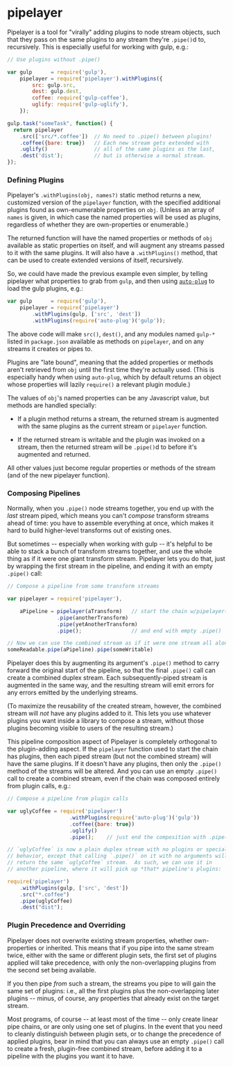 # pipelayer

Pipelayer is a tool for "virally" adding plugins to node stream objects, such that they pass on the same plugins to any stream they're `.pipe()`d to, recursively.  This is especially useful for working with gulp, e.g.:

<!-- mockdown-setup: --printResults; languages.js = 'babel' -->

```js
// Use plugins without .pipe()

var gulp      = require('gulp'),
    pipelayer = require('pipelayer').withPlugins({
        src: gulp.src,
        dest: gulp.dest,
        coffee: require('gulp-coffee'),
        uglify: require('gulp-uglify'),
    });

gulp.task("someTask", function() {
  return pipelayer
    .src(['src/*.coffee'])  // No need to .pipe() between plugins!
    .coffee({bare: true})   // Each new stream gets extended with
    .uglify()               // all of the same plugins as the last,
    .dest('dist');          // but is otherwise a normal stream.
});
```

### Defining Plugins

Pipelayer's `.withPlugins(obj, names?)` static method returns a new, customized version of the `pipelayer` function, with the specified additional plugins found as own-enumerable properties on `obj`.  (Unless an array of `names` is given, in which case the named properties will be used as plugins, regardless of whether they are own-properties or enumerable.)

The returned function will have the named properties or methods of `obj` available as static properties on itself, and will augment any streams passed to it with the same plugins.  It will also have a `.withPlugins()` method, that can be used to create extended versions of itself, recursively.

So, we could have made the previous example even simpler, by telling pipelayer what properties to grab from `gulp`, and then using [`auto-plug`](https://npmjs.com/package/auto-plug) to load the gulp plugins, e.g.:

<!--mockdown-set: ++ignore -->

```js
var gulp      = require('gulp'),
    pipelayer = require('pipelayer')
        .withPlugins(gulp, ['src', 'dest'])
        .withPlugins(require('auto-plug')('gulp'));
```

The above code will make `src()`, `dest()`, and any modules named `gulp-*` listed in `package.json` available as methods on `pipelayer`, and on any streams it creates or pipes to.

Plugins are "late bound", meaning that the added properties or methods aren't retrieved from `obj` until the first time they're actually used.  (This is especially handy when using `auto-plug`, which by default returns an object whose properties will lazily `require()` a relevant plugin module.)

The values of `obj`'s named properties can be any Javascript value, but methods are handled specially:

* If a plugin method returns a stream, the returned stream is augmented with the same plugins as the current stream or `pipelayer` function.

* If the returned stream is writable and the plugin was invoked on a stream, then the returned stream will be `.pipe()`d to before it's augmented and returned.

All other values just become regular properties or methods of the stream (and of the new pipelayer function).


### Composing Pipelines

Normally, when you `.pipe()` node streams together, you end up with the *last* stream piped, which means you can't *compose* transform streams ahead of time: you have to assemble everything at once, which makes it hard to build higher-level transforms out of existing ones.

But sometimes -- especially when working with gulp -- it's helpful to be able to stack a bunch of transform streams together, and use the whole thing as if it were one giant transform stream.  Pipelayer lets you do that, just by wrapping the first stream in the pipeline, and ending it with an empty `.pipe()` call:

```js
// Compose a pipeline from some transform streams

var pipelayer = require('pipelayer'),

    aPipeline = pipelayer(aTransform)   // start the chain w/pipelayer()
                .pipe(anotherTransform)
                .pipe(yetAnotherTransform)
                .pipe();                // and end with empty .pipe()

// Now we can use the combined stream as if it were one stream all along
someReadable.pipe(aPipeline).pipe(someWritable)
```

Pipelayer does this by augmenting its argument's `.pipe()` method to carry forward the original start of the pipeline, so that the final `.pipe()` call can create a combined duplex stream.  Each subsequently-piped stream is augmented in the same way, and the resulting stream will emit errors for any errors emitted by the underlying streams.

(To maximize the reusability of the created stream, however, the combined stream will *not* have any plugins added to it.  This lets you use whatever plugins you want inside a library to compose a stream, without those plugins becoming visible to users of the resulting stream.)

This pipeline composition aspect of Pipelayer is completely orthogonal to the plugin-adding aspect.  If the `pipelayer` function used to start the chain has plugins, then each piped stream (but not the combined stream) will have the same plugins.  If it doesn't have any plugins, then only the `.pipe()` method of the streams will be altered.  And you can use an empty `.pipe()` call to create a combined stream, even if the chain was composed entirely from plugin calls, e.g.:

```js
// Compose a pipeline from plugin calls

var uglyCoffee = require('pipelayer')
                    .withPlugins(require('auto-plug')('gulp'))
                    .coffee({bare: true})
                    .uglify()
                    .pipe();    // just end the composition with .pipe()

// `uglyCoffee` is now a plain duplex stream with no plugins or special
// behavior, except that calling `.pipe()` on it with no arguments will
// return the same `uglyCoffee` stream.  As such, we can use it in
// another pipeline, where it will pick up *that* pipeline's plugins:

require('pipelayer')
    .withPlugins(gulp, ['src', 'dest'])
    .src("*.coffee")
    .pipe(uglyCoffee)   
    .dest("dist");
```


### Plugin Precedence and Overriding

Pipelayer does not overwrite existing stream properties, whether own-properties or inherited.  This means that if you pipe into the same stream twice, either with the same or different plugin sets, the first set of plugins applied will take precedence, with only the non-overlapping plugins from the second set being available.

If you then pipe *from* such a stream, the streams you pipe to will gain the same set of plugins: i.e., all the first plugins plus the non-overlapping later plugins -- minus, of course, any properties that already exist on the target stream.

Most programs, of course -- at least most of the time -- only create linear pipe chains, or are only using one set of plugins.  In the event that you need to cleanly distinguish between plugin sets, or to change the precedence of applied plugins, bear in mind that you can always use an empty `.pipe()` call to create a fresh, plugin-free combined stream, before adding it to a pipeline with the plugins you want it to have.



